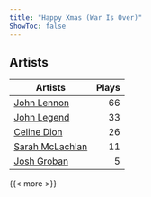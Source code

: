 ```yaml
---
title: "Happy Xmas (War Is Over)"
ShowToc: false
---
```


## Artists
Artists | Plays 
----- | -----: 
[John Lennon](/artists/john-lennon-972) | 66
[John Legend](/artists/john-legend-36643) | 33
[Celine Dion](/artists/celine-dion-39068) | 26
[Sarah McLachlan](/artists/sarah-mclachlan-89556) | 11
[Josh Groban](/artists/josh-groban-58260) | 5

{{< more >}}